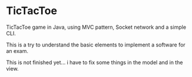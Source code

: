# TicTacToe
TicTacToe game in Java, using MVC pattern, Socket network and a simple CLI.

This is a try to understand the basic elements to implement a software for an exam.

This is not finished yet... i have to fix some things in the model and in the view.
